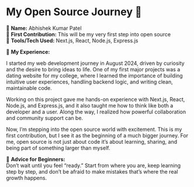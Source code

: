 # My Open Source Journey 🚀

👤 **Name:** Abhishek Kumar Patel  
📅 **First Contribution:** This will be my very first step into open source  
🔧 **Tools/Tech Used:** Next.js, React, Node.js, Express.js

🌟 **My Experience:**

I started my web development journey in August 2024, driven by curiosity and the desire to bring ideas to life. One of my first major projects was a dating website for my college, where I learned the importance of building intuitive user experiences, handling backend logic, and writing clean, maintainable code.  

Working on this project gave me hands-on experience with Next.js, React, Node.js, and Express.js, and it also taught me how to think like both a developer and a user. Along the way, I realized how powerful collaboration and community support can be.  

Now, I’m stepping into the open source world with excitement. This is my first contribution, but I see it as the beginning of a much bigger journey. For me, open source is not just about code it’s about learning, sharing, and being part of something larger than myself.  

📌 **Advice for Beginners:**  
Don’t wait until you feel “ready.” Start from where you are, keep learning step by step, and don’t be afraid to make mistakes that’s where the real growth happens. 
